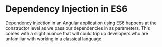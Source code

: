 # Dependency Injection in ES6

Dependency injection in an Angular application using ES6 happens at the constructor level as we pass our dependencies in as parameters. This comes with a slight nuance that will could trip up developers who are unfamiliar with working in a classical language. 